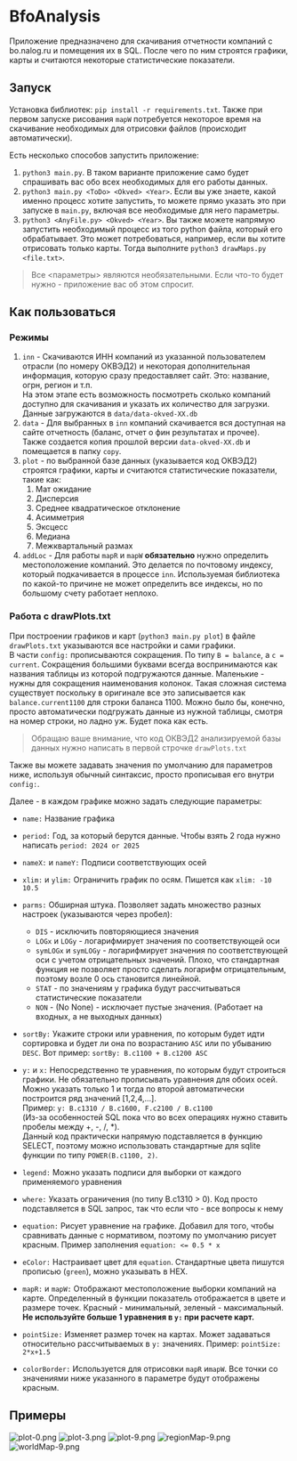 # BfoAnalysis

Приложение предназначено для скачивания отчетности компаний с bo.nalog.ru и помещения их в SQL. После чего по ним строятся графики, карты и считаются некоторые статистические показатели.

## Запуск

Установка библиотек: `pip install -r requirements.txt`. Также при первом запуске рисования `mapW` потребуется некоторое время на скачивание необходимых для отрисовки файлов (происходит автоматически).

Есть несколько способов запустить приложение:

1. `python3 main.py`. В таком варианте приложение само будет спрашивать вас обо всех необходимых для его работы данных.
2. `python3 main.py <ToDo> <Okved> <Year>`. Если вы уже знаете, какой именно процесс хотите запустить, то можете прямо указать это при запуске в `main.py`, включая все необходимые для него параметры.
3. `python3 <AnyFile.py> <Okved> <Year>`. Вы также можете напрямую запустить необходимый процесс из того python файла, который его обрабатывает. Это может потребоваться, например, если вы хотите отрисовать только карты. Тогда выполните `python3 drawMaps.py <file.txt>`.

>Все <параметры> являются необязательными. Если что-то будет нужно - приложение вас об этом спросит.

## Как пользоваться

### Режимы

1. `inn` - Скачиваются ИНН компаний из указанной пользователем отрасли (по номеру ОКВЭД2) и некоторая дополнительная информация, которую сразу предоставляет сайт. Это: название, огрн, регион и т.п. \
На этом этапе есть возможность посмотреть сколько компаний доступно для скачивания и указать их количество для загрузки. \
Данные загружаются в `data/data-okved-XX.db`
2. `data` - Для выбранных в `inn` компаний скачивается вся доступная на сайте отчетность (баланс, отчет о фин результатах и прочее). \
Также создается копия прошлой версии `data-okved-XX.db` и помещается в папку `copy`.
3. `plot` - по выбранной базе данных (указывается код ОКВЭД2) строятся графики, карты и считаются статистические показатели, такие как:
   1. Мат ожидание
   2. Дисперсия
   3. Среднее квадратическое отклонение
   4. Асимметрия
   5. Эксцесс
   6. Медиана
   7. Межквартальный размах
4. `addLoc` - Для работы `mapR` и `mapW` **обязательно** нужно определить местоположение компаний. Это делается по почтовому индексу, который подкачивается в процессе `inn`. Используемая библиотека по какой-то причине не может определить все индексы, но по большому счету работает неплохо.

### Работа с drawPlots.txt

При построении графиков и карт (`python3 main.py plot`) в файле `drawPlots.txt` указываются все настройки и сами графики. \
В части `config:` прописываются сокращения. По типу `B = balance`, а `c = current`.
Сокращения большими буквами всегда воспринимаются как названия таблицы из которой подгружаются данные. Маленькие - нужны для сокращения наименования колонок. Такая сложная система существует поскольку в оригинале все это записывается как `balance.current1100` для строки баланса 1100. Можно было бы, конечно, просто автоматически подгружать данные из нужной таблицы, смотря на номер строки, но ладно уж. Будет пока как есть.

>Обращаю ваше внимание, что код ОКВЭД2 анализируемой базы данных нужно написать в первой строчке `drawPlots.txt`

Также вы можете задавать значения по умолчанию для параметров ниже, используя обычный синтаксис, просто прописывая его внутри `config:`.

Далее - в каждом графике можно задать следующие параметры:

- `name:` Название графика
- `period:` Год, за который берутся данные. Чтобы взять 2 года нужно написать `period: 2024 or 2025`
- `nameX:` и `nameY:` Подписи соответствующих осей
- `xlim:` и `ylim:` Ограничить график по осям. Пишется как `xlim: -10 10.5`
- `parms:` Обширная штука. Позволяет задать множество разных настроек (указываются через пробел):

  - `DIS` - исключить повторяющиеся значения
  - `LOGx` и `LOGy` - логарифмирует значения по соответствующей оси
  - `symLOGx` и `symLOGy` - логарифмирует значения по соответствующей оси с учетом отрицательных значений. Плохо, что стандартная функция не позволяет просто сделать логарифм отрицательным, поэтому возле 0 ось становится линейной.
  - `STAT` - по значениям y графика будут рассчитываться статистические показатели
  - `NON` - (No None) - исключает пустые значения. (Работает на входных, а не выходных данных)
- `sortBy:` Укажите строки или уравнения, по которым будет идти сортировка и будет ли она по возрастанию `ASC` или по убыванию `DESC`. Вот пример: `sortBy: B.c1100 + B.c1200 ASC`
- `y:` и `x:` Непосредственно те уравнения, по которым будут строиться графики. Не обязательно прописывать уравнения для обоих осей. Можно указать только 1 и тогда по второй автоматически построится ряд значений \[1,2,4,...\]. \
Пример: `y: B.c1310 / B.c1600, F.c2100 / B.c1100` \
(Из-за особенностей SQL пока что во всех операциях нужно ставить пробелы между +, -, /, *).\
Данный код практически напрямую подставляется в функцию SELECT, поэтому можно использовать стандартные для sqlite функции по типу `POWER(B.c1100, 2)`.
- `legend:` Можно указать подписи для выборки от каждого применяемого уравнения
- `where:` Указать ограничения (по типу B.c1310 > 0). Код просто подставляется в SQL запрос, так что если что - все вопросы к нему
- `equation:` Рисует уравнение на графике. Добавил для того, чтобы сравнивать данные с нормативом, поэтому по умолчанию рисует красным. Пример заполнения `equation: <= 0.5 * x`
- `eColor:` Настраивает цвет для `equation`. Стандартные цвета пишутся прописью (`green`), можно указывать в HEX.
- `mapR:` и `mapW:` Отображают местоположение выборки компаний на карте. Определенный в функции показатель отображается в цвете и размере точек. Красный - минимальный, зеленый - максимальный. **Не используйте больше 1 уравнения в `y:` при расчете карт.**
- `pointSize:` Изменяет размер точек на картах. Может задаваться относительно рассчитываемых в `y:` значениях. Пример: `pointSize: 2*x+1.5`
- `colorBorder:` Используется для отрисовки `mapR` и`mapW`. Все точки со значениями ниже указанного в параметре будут отображены красным.

## Примеры

![plot-0.png](examples/plot-0.png)
![plot-3.png](examples/plot-3.png)
![plot-9.png](examples/plot-9.png)
![regionMap-9.png](examples/regionMap-9.png)
![worldMap-9.png](examples/worldMap-9.png)

